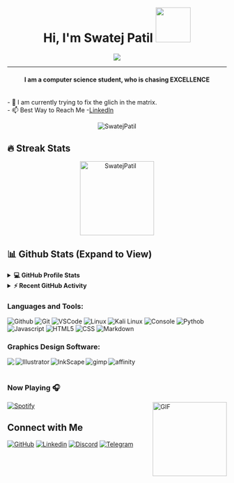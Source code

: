 
<h1 align="center">Hi, I'm Swatej Patil <img src="https://media.giphy.com/media/hvRJCLFzcasrR4ia7z/giphy.gif" width="80"></h1>
<p align="center">
  <a href="https://github.com/DenverCoder1/readme-typing-svg"><img src="https://readme-typing-svg.herokuapp.com?ont=comfortaa&color=016EEA&size=24&lines=Computer+Science+Student;Web+Developer;Cyber+Security+Enthusiast;Graphic%20Designer;Making+My+Dent+in+the+Universe&center=true&width=500&height=50"></a>
</p>


<hr/>
<h4 align="center">I am a computer science student, who is chasing EXCELLENCE </h4>
<br>
- 🌱 I am currently trying to fix the glich in the matrix.<br>
- 📫 Best Way to Reach Me -<a href="https://www.linkedin.com/in/swatej-patil-725001202/" target="_top">LinkedIn</a><br>



<p align="center"> <img src="https://komarev.com/ghpvc/?username=SwatejPatil&label=Swatej's%20Profile%20Views%20&color=008000&style=social" alt="SwatejPatil" /> </p>


## 🔥 Streak Stats
<p align="center"><img align="center" src="https://github-readme-streak-stats.herokuapp.com/?user=SwatejPatil&theme=algolia" alt="SwatejPatil" height ="170px"/></p>



## 📊 Github Stats (Expand to View) 

<details> 
  <summary><b>💻 GitHub Profile Stats</b></summary>
 <p>
<a href="https://github.com/AVS1508">
  <img height="180em" src="https://github-readme-stats.vercel.app/api?username=SwatejPatil&show_icons=true&theme=radical" />
  <img height="180em" src="https://github-readme-stats-eight-theta.vercel.app/api/top-langs/?username=SwatejPatil&theme=radical&layout=compact&exclude_lang=java+r" />
</a>
</p>
</details>


<details>
  <summary><b>⚡ Recent GitHub Activity</b></summary>
   <a href="https://github.com/SwatejPatil"><img alt="SwatejPatil's Activity Graph" src="https://activity-graph.herokuapp.com/graph?username=SwatejPatil&custom_title=Swatej%20Patil's%20Contribution%20Graph&theme=react-dark" /></a>
  <br/>

</details>
<!-- <details>
    <summary>&#127942 <b>GitHub Awards</b></summary><br/>

![Github Trophy](https://github-profile-trophy.vercel.app/?username=SwatejPatil)

</details> -->

### Languages and Tools:
![Github](https://img.icons8.com/fluency/30/000000/github.png)
![Git](https://img.icons8.com/color/30/git.png)
![VSCode](https://img.icons8.com/color/30/visual-studio-code-2019.png)
![Linux](https://img.icons8.com/color/30/000000/linux--v2.png)
![Kali Linux](https://img.icons8.com/color/30/kali-linux.png)
![Console](https://img.icons8.com/color/30/console.png)
![Pythob](https://img.icons8.com/color/30/000000/python--v1.png)
![Javascript](https://img.icons8.com/color/30/000000/javascript--v1.png)
![HTML5](https://img.icons8.com/color/30/000000/html-5--v1.png)
![CSS](https://img.icons8.com/color/30/000000/css3.png)
![Markdown](https://img.icons8.com/color/30/000000/markdown.png)


<!-- ![Windows](https://img.icons8.com/color/30/windows-10.png)
![Ubuntu](https://img.icons8.com/color/30/ubuntu--v1.png) -->

<!-- <p align="left"> <a href="https://www.cprogramming.com/" target="_blank"> <img src="https://raw.githubusercontent.com/devicons/devicon/master/icons/c/c-original.svg" alt="c" width="25" height="25"/> </a> <a href="https://www.w3schools.com/cpp/" target="_blank"> <img src="https://raw.githubusercontent.com/devicons/devicon/master/icons/cplusplus/cplusplus-original.svg" alt="cplusplus" width="25" height="25"/> </a> <a href="https://www.w3schools.com/css/" target="_blank"> <img src="https://raw.githubusercontent.com/devicons/devicon/master/icons/css3/css3-original-wordmark.svg" alt="css3" width="25" height="25"/> </a> <a href="https://git-scm.com/" target="_blank"> <img src="https://www.vectorlogo.zone/logos/git-scm/git-scm-icon.svg" alt="git" width="25" height="25"/> </a> <a href="https://www.w3.org/html/" target="_blank"> <img src="https://raw.githubusercontent.com/devicons/devicon/master/icons/html5/html5-original-wordmark.svg" alt="html5" width="25" height="25"/> </a> <a href="https://developer.mozilla.org/en-US/docs/Web/JavaScript" target="_blank"> <img src="https://raw.githubusercontent.com/devicons/devicon/master/icons/javascript/javascript-original.svg" alt="javascript" width="25" height="25"/> </a>   </p> -->


### Graphics Design Software:

<a href="https://www.photoshop.com/en" target="_blank"> <img align="left" src="https://img.icons8.com/fluency/48/000000/adobe-photoshop.png"/> </a>

<a href="https://www.adobe.com/in/products/illustrator.html" target="_blank"> <img align="left" alt="Illustrator" img src="https://img.icons8.com/color/48/000000/adobe-illustrator--v1.png"/></a> 




<a href="https://inkscape.org/" target="_blank"> <img align="left" alt="InkScape" src="https://img.icons8.com/nolan/48/inkscape.png"/> </a>

<a href="https://www.gimp.org//" target="_blank"> <img align="left" alt="gimp"  src="https://img.icons8.com/nolan/48/gimp.png"/> </a>



<a href="https://affinity.serif.com/en-us/" target="_blank"> <img align="left" alt="affinity" src="https://img.icons8.com/fluency/48/000000/affinity-designer.png"/> </a>



<br />
<br />

### Now Playing 🎧

[![Spotify](https://novatorem-kyzbk7wxl-bardiesel.vercel.app/api/spotify)](https://open.spotify.com/user/12puvr4jvqy5yrh0zyx2iwxhc)
<img align="right" alt="GIF" height="170px" src="https://media.giphy.com/media/J5B1Y8QZnzXXbLQIBu/giphy.gif" />

<!-- 
[![spotify-github-profile](https://spotify-github-profile.vercel.app/api/view?uid=21jsj34glwsu3dboqjpqzm2sa)](https://github.com/kittinan/spotify-github-profile)

 -->
## Connect with Me
[![GitHub](https://img.shields.io/badge/Github-100000?style=for-the-badge&logo=github&logoColor=white)](https://github.com/SwatejPatil)
[![Linkedin](https://img.shields.io/badge/Linkedin-0077B5?style=for-the-badge&logo=linkedin&logoColor=white)](https://www.linkedin.com/in/swatej-patil-725001202/)
[![Discord](https://img.shields.io/badge/Discord-7289DA?style=for-the-badge&logo=discord&logoColor=white)](https://discord.gg/)
[![Telegram](https://img.shields.io/badge/Telegram-7289DA?style=for-the-badge&logo=Telegram&logoColor=white)](https://t.me/Agent_Of_Chaoss)


<!--img align="right" alt="Coding" width="450" src="https://camo.githubusercontent.com/6607041227d81f650340ff070cc2843518acad359b57e5bb054a9fb7127aa041/68747470733a2f2f63646e2e6472696262626c652e636f6d2f75736572732f323634363432332f73637265656e73686f74732f353530373139362f636f6d70757465722e676966" data-canonical-src="https://cdn.dribbble.com/users/2646423/screenshots/5507196/computer.gif" style="max-width:100%;"/-->

